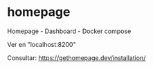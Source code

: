 # homepage
Homepage - Dashboard - Docker compose

Ver en "localhost:8200"

Consultar: https://gethomepage.dev/installation/



